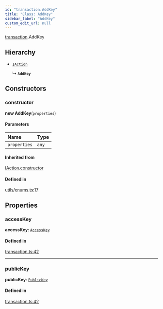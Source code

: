 ```yaml
---
id: "transaction.AddKey"
title: "Class: AddKey"
sidebar_label: "AddKey"
custom_edit_url: null
---
```


[transaction](../modules/transaction.md).AddKey

## Hierarchy

- [`IAction`](transaction.IAction.md)

  ↳ **`AddKey`**

## Constructors

### constructor

**new AddKey**(`properties`)

#### Parameters

| Name | Type |
| :------ | :------ |
| `properties` | `any` |

#### Inherited from

[IAction](transaction.IAction.md).[constructor](transaction.IAction.md#constructor)

#### Defined in

[utils/enums.ts:17](https://github.com/maxhr/near--near-api-js/blob/a0c9a104/packages/near-api-js/src/utils/enums.ts#L17)

## Properties

### accessKey

 **accessKey**: [`AccessKey`](transaction.AccessKey.md)

#### Defined in

[transaction.ts:42](https://github.com/maxhr/near--near-api-js/blob/a0c9a104/packages/near-api-js/src/transaction.ts#L42)

___

### publicKey

 **publicKey**: [`PublicKey`](utils_key_pair.PublicKey.md)

#### Defined in

[transaction.ts:42](https://github.com/maxhr/near--near-api-js/blob/a0c9a104/packages/near-api-js/src/transaction.ts#L42)
